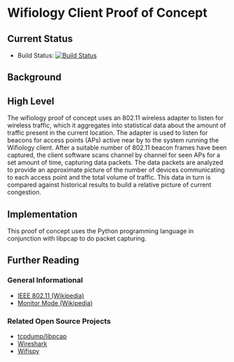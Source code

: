 # Wifiology Client Proof of Concept
## Current Status

* Build Status: [![Build Status](https://travis-ci.org/404-group-does-not-exist/client_proof_of_concept.svg?branch=master)](https://travis-ci.org/404-group-does-not-exist/client_proof_of_concept) 

## Background


## High Level

The wifiology proof of concept uses an 802.11 wireless adapter to listen for wireless traffic, which it aggregates into
statistical data about the amount of traffic present in the current location. The adapter is used to listen for 
beacons for access points (APs) active near by to the system running the Wifiology client. After a suitable number of
802.11 beacon frames have been captured, the client software scans channel by channel for seen APs for a set amount 
of time, capturing data packets. The data packets are analyzed to provide an approximate picture of the number of
devices communicating to each access point and the total volume of traffic. This data in turn is compared against 
historical results to build a relative picture of current congestion.

## Implementation

This proof of concept uses the Python programming language in conjunction with libpcap to do packet capturing.

## Further Reading
### General Informational
* [IEEE 802.11 (Wikipedia)](https://en.wikipedia.org/wiki/IEEE_802.11) 
* [Monitor Mode (Wikipedia)](https://en.wikipedia.org/wiki/Monitor_mode)

### Related Open Source Projects

* [tcpdump/libpcap](https://www.tcpdump.org/)
* [Wireshark](https://www.wireshark.org/)
* [Wifispy](https://github.com/Geovation/wifispy)

